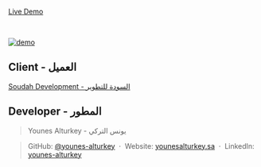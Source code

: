 <a align="center" href="https://soudah-ats.netlify.app" target="_blank">Live Demo</a>

<br/>

<p>
  <a href="https://soudah-ats.netlify.app" target="_blank"><img src="https://github.com/younes-alturkey/soudah-scholarship-ats/blob/main/demo.gif" alt="demo"/></a>
</p>

## Client - العميل

[Soudah Development - السودة للتطوير](http://soudah.sa/)

## Developer - المطور

> Younes Alturkey - يونس التركي

> GitHub: [@younes-alturkey](https://github.com/younes-alturkey) &nbsp;&middot;&nbsp;
> Website: [younesalturkey.sa](https://younesalturkey.sa) &nbsp;&middot;&nbsp;
> LinkedIn: [younes-alturkey](https://www.linkedin.com/in/younes-alturkey/)
